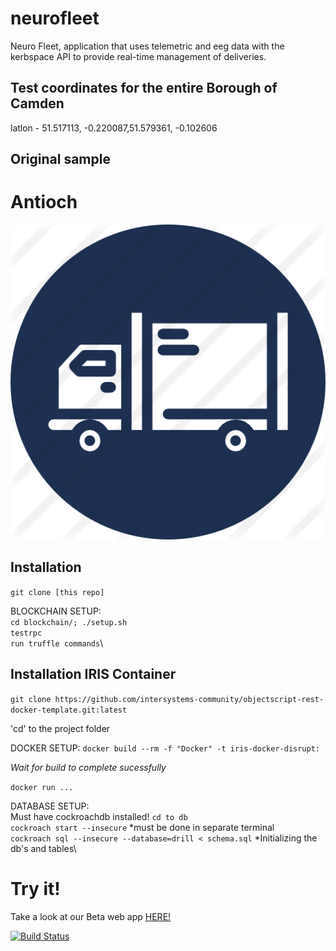 # neurofleet
Neuro Fleet, application that uses telemetric and eeg data with the kerbspace API to provide real-time management of deliveries.

## Test coordinates for the entire Borough of Camden
latlon - 51.517113, -0.220087,51.579361, -0.102606

## Original sample
# Antioch
![alt text](icon.png)

## Installation
`git clone [this repo]`

BLOCKCHAIN SETUP:\
`cd blockchain/; ./setup.sh`\
`testrpc`\
`run truffle commands`\

## Installation IRIS Container
`git clone https://github.com/intersystems-community/objectscript-rest-docker-template.git:latest`

'cd' to the project folder

DOCKER SETUP:
`docker build --rm -f "Docker" -t iris-docker-disrupt:`

*Wait for build to complete sucessfully*

`docker run ...`

DATABASE SETUP:\
Must have cockroachdb installed!
`cd to db`\
`cockroach start --insecure` *must be done in separate terminal\
`cockroach sql --insecure --database=drill < schema.sql` *Initializing the db's and tables\

# Try it!

Take a look at our Beta web app [HERE!](http://www..com/)

[![Build Status](https://travis-ci.org/coderrick/drill.svg?branch=master)](https://travis-ci.org/coderrick/drill)

